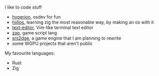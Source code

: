 I like to code stuff

 - [hyperion](https://github.com/hyperion-os/hyperion), osdev for fun
 - [hiillos](https://github.com/xor-bits/hiillos), learning zig the most reasonable way, by making an os with it
 - [text-editor](https://github.com/xor-bits/text-editor), Vim-like terminal text editor
 - [zap](https://github.com/xor-bits/zap), game script lang
 - [srs2dge](https://github.com/xor-bits/srs2dge), a game engine that I am planning to rewrite
 - some WGPU projects that aren't public

My favourite languages:

 - Rust
 - Zig
